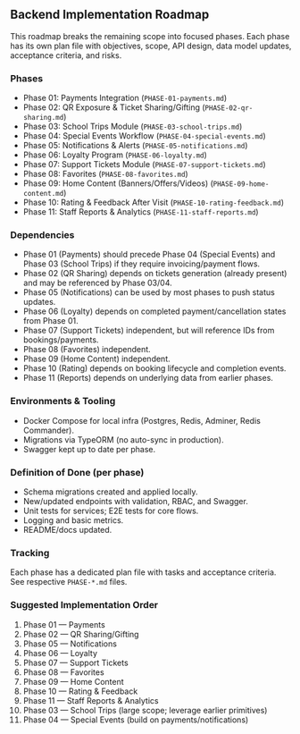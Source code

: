 ## Backend Implementation Roadmap

This roadmap breaks the remaining scope into focused phases. Each phase has its own plan file with objectives, scope, API design, data model updates, acceptance criteria, and risks.

### Phases
- Phase 01: Payments Integration (`PHASE-01-payments.md`)
- Phase 02: QR Exposure & Ticket Sharing/Gifting (`PHASE-02-qr-sharing.md`)
- Phase 03: School Trips Module (`PHASE-03-school-trips.md`)
- Phase 04: Special Events Workflow (`PHASE-04-special-events.md`)
- Phase 05: Notifications & Alerts (`PHASE-05-notifications.md`)
- Phase 06: Loyalty Program (`PHASE-06-loyalty.md`)
- Phase 07: Support Tickets Module (`PHASE-07-support-tickets.md`)
- Phase 08: Favorites (`PHASE-08-favorites.md`)
- Phase 09: Home Content (Banners/Offers/Videos) (`PHASE-09-home-content.md`)
- Phase 10: Rating & Feedback After Visit (`PHASE-10-rating-feedback.md`)
- Phase 11: Staff Reports & Analytics (`PHASE-11-staff-reports.md`)

### Dependencies
- Phase 01 (Payments) should precede Phase 04 (Special Events) and Phase 03 (School Trips) if they require invoicing/payment flows.
- Phase 02 (QR Sharing) depends on tickets generation (already present) and may be referenced by Phase 03/04.
- Phase 05 (Notifications) can be used by most phases to push status updates.
- Phase 06 (Loyalty) depends on completed payment/cancellation states from Phase 01.
- Phase 07 (Support Tickets) independent, but will reference IDs from bookings/payments.
- Phase 08 (Favorites) independent.
- Phase 09 (Home Content) independent.
- Phase 10 (Rating) depends on booking lifecycle and completion events.
- Phase 11 (Reports) depends on underlying data from earlier phases.

### Environments & Tooling
- Docker Compose for local infra (Postgres, Redis, Adminer, Redis Commander).
- Migrations via TypeORM (no auto-sync in production).
- Swagger kept up to date per phase.

### Definition of Done (per phase)
- Schema migrations created and applied locally.
- New/updated endpoints with validation, RBAC, and Swagger.
- Unit tests for services; E2E tests for core flows.
- Logging and basic metrics.
- README/docs updated.

### Tracking
Each phase has a dedicated plan file with tasks and acceptance criteria. See respective `PHASE-*.md` files.

### Suggested Implementation Order
1) Phase 01 — Payments
2) Phase 02 — QR Sharing/Gifting
3) Phase 05 — Notifications
4) Phase 06 — Loyalty
5) Phase 07 — Support Tickets
6) Phase 08 — Favorites
7) Phase 09 — Home Content
8) Phase 10 — Rating & Feedback
9) Phase 11 — Staff Reports & Analytics
10) Phase 03 — School Trips (large scope; leverage earlier primitives)
11) Phase 04 — Special Events (build on payments/notifications)


